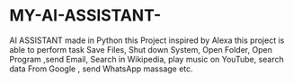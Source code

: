 # MY-AI-ASSISTANT-
AI ASSISTANT made in Python this Project inspired by Alexa this project is able to perform task Save Files, Shut down System, Open Folder, Open Program ,send Email, Search in Wikipedia, play music on YouTube, search data From Google , send WhatsApp massage etc.

